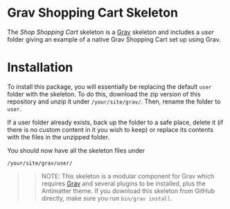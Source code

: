 # Grav Shopping Cart Skeleton

The *Shop Shopping Cart* skeleton is a [Grav](http://github.com/getgrav/grav) skeleton and includes a *user* folder giving an example of a native Grav Shopping Cart set up using Grav.

# Installation

To install this package, you will essentially be replacing the default `user` folder with the skeleton. To do this, download the zip version of this repository and unzip it under `/your/site/grav/`. Then, rename the folder to `user`.

If a user folder already exists, back up the folder to a safe place, delete it (if there is no custom content in it you wish to keep) or replace its contents with the files in the unzipped folder.

You should now have all the skeleton files under

	/your/site/grav/user/

>> NOTE: This skeleton is a modular component for Grav which requires [Grav](http://github.com/getgrav/grav) and several plugins to be installed, plus the Antimatter theme. If you download this skeleton from GitHub directly, make sure you run `bin/grav install`.